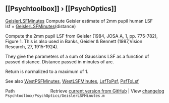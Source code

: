 ## [[Psychtoolbox]] &#8250; [[PsychOptics]]

[GeislerLSFMinutes](GeislerLSFMinutes)  Compute Geisler estimate of 2mm pupil human LSF  
   lsf = [GeislerLSFMinutes](GeislerLSFMinutes)(distance)  
  
   Compute the 2mm pupil LSF from Geisler (1984, JOSA A, 1, pp. 775-782),  
   Figure 1. This is also used in Banks, Geisler & Bennett (1987,Vision  
   Research, 27, 1915-1924).  
  
   They give the parameters of a sum of Gaussians LSF as a function of  
   passed distance.  Distance passed in minutes of arc.  
  
   Return is normalized to a maximum of 1.  
  
   See also [WestPSFMinutes](WestPSFMinutes), [WestLSFMinutes](WestLSFMinutes), [LsfToPsf](LsfToPsf), [PsfToLsf](PsfToLsf)  




<div class="code_header" style="text-align:right;">
  <span style="float:left;">Path&nbsp;&nbsp;</span> <span class="counter">Retrieve <a href=
  "https://raw.github.com/Psychtoolbox-3/Psychtoolbox-3/beta/Psychtoolbox/PsychOptics/GeislerLSFMinutes.m">current version from GitHub</a> | View <a href=
  "https://github.com/Psychtoolbox-3/Psychtoolbox-3/commits/beta/Psychtoolbox/PsychOptics/GeislerLSFMinutes.m">changelog</a></span>
</div>
<div class="code">
  <code>Psychtoolbox/PsychOptics/GeislerLSFMinutes.m</code>
</div>

